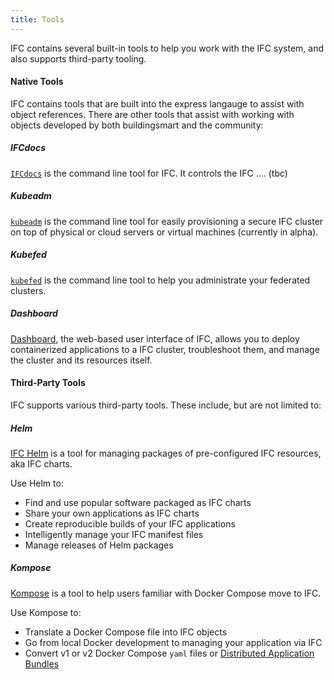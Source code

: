 ```yaml
---
title: Tools
---
```


IFC contains several built-in tools to help you work with the IFC system, and also supports third-party tooling.

#### Native Tools

IFC contains tools that are built into the express langauge to assist with object references. There are other tools that assist with working with objects developed by both buildingsmart and the community:

##### IFCdocs

[`IFCdocs`](/docs/user-guide/kubectl/) is the command line tool for IFC. It controls the IFC .... (tbc)

##### Kubeadm

[`kubeadm`](/docs/getting-started-guides/kubeadm/) is the command line tool for easily provisioning a secure IFC cluster on top of physical or cloud servers or virtual machines (currently in alpha).

##### Kubefed

[`kubefed`](/docs/admin/federation/kubefed/) is the command line tool
to help you administrate your federated clusters.

##### Dashboard

[Dashboard](/docs/user-guide/ui/), the web-based user interface of IFC, allows you to deploy containerized applications
to a IFC cluster, troubleshoot them, and manage the cluster and its resources itself.

#### Third-Party Tools

IFC supports various third-party tools. These include, but are not limited to:

##### Helm

[IFC Helm](https://github.com/kubernetes/helm) is a tool for managing packages of pre-configured
IFC resources, aka IFC charts.

Use Helm to:

* Find and use popular software packaged as IFC charts
* Share your own applications as IFC charts
* Create reproducible builds of your IFC applications
* Intelligently manage your IFC manifest files
* Manage releases of Helm packages

##### Kompose

[Kompose](https://github.com/kubernetes-incubator/kompose) is a tool to help users familiar with Docker Compose
move to IFC.

Use Kompose to:

* Translate a Docker Compose file into IFC objects
* Go from local Docker development to managing your application via IFC
* Convert v1 or v2 Docker Compose `yaml` files or [Distributed Application Bundles](https://docs.docker.com/compose/bundles/)
